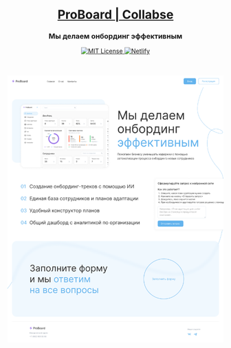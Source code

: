 <a href="https://collabse.michkoff.com/" target="_blank" rel="noopener" align="center">
  <h1>ProBoard | Collabse</h1>
</a>
<div align="center">
  <h3>Мы делаем онбординг эффективным</h3>
  <a href="https://github.com/trpc/trpc/blob/main/LICENSE">
    <img alt="MIT License" src="https://img.shields.io/github/license/ParzivalEugene/Collabse-LCT-Krasnodar" />
  </a>
  <a href="https://collabse.michkoff.com/">
    <img alt="Netlify" src="https://api.netlify.com/api/v1/badges/05229d8d-b336-4603-ad3f-4c8c8ed067cd/deploy-status">
  </a>
  <br />
  <br />
  <br />
</div>

![banner](readme/banner.png)